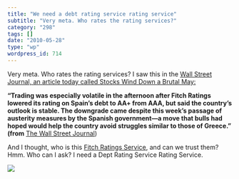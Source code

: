 ```yaml
---
title: "We need a debt rating service rating service"
subtitle: "Very meta. Who rates the rating services?"
category: "298"
tags: []
date: "2010-05-28"
type: "wp"
wordpress_id: 714
---
```

Very meta. Who rates the rating services?
I saw this in the [Wall Street Journal, an article today called Stocks Wind Down a Brutal May:](http://online.wsj.com/article/SB10001424052748704596504575272002400905196.html?mod=WSJ_hpp_MIDDLETopStories#printMode)

**“Trading was especially volatile in the afternoon after Fitch Ratings lowered its rating on Spain’s debt to AA+ from AAA, but said the country’s outlook is stable. The downgrade came despite this week’s passage of austerity measures by the Spanish government—a move that bulls had hoped would help the country avoid struggles similar to those of Greece.” (from** [The Wall Street Journal](http://online.wsj.com/article/SB10001424052748704596504575272002400905196.html?mod=WSJ_hpp_MIDDLETopStories))

And I thought, who is this [Fitch Ratings Service](http://www.fitchratings.com/index_fitchratings.cfm), and can we trust them? Hmm. Who can I ask? I need a Dept Rating Service Rating Service.

![](https://i0.wp.com/img.zemanta.com/pixy.gif?w=584)